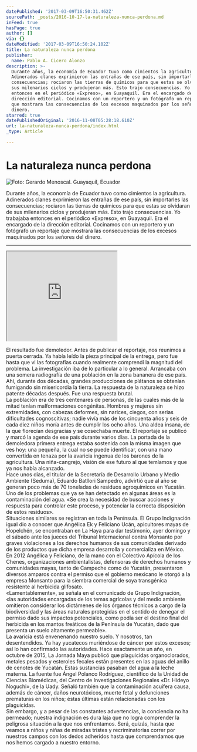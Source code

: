 ```yaml
---
datePublished: '2017-03-09T16:50:31.462Z'
sourcePath: _posts/2016-10-17-la-naturaleza-nunca-perdona.md
inFeed: true
hasPage: true
author: []
via: {}
dateModified: '2017-03-09T16:50:24.102Z'
title: La naturaleza nunca perdona
publisher:
  name: Pablo A. Cicero Alonzo
description: >-
  Durante años, la economía de Ecuador tuvo como cimientos la agricultura.
  Adinerados clanes exprimieron las entrañas de ese país, sin importarles las
  consecuencias; rociaron las tierras de químicos para que estas se olvidaran de
  sus milenarios ciclos y produjeran más. Esto trajo consecuencias. Yo trabajaba
  entonces en el periódico «Expreso», en Guayaquil. Era el encargado de la
  dirección editorial. Cocinamos con un reportero y un fotógrafo un reportaje
  que mostrara las consecuencias de los excesos maquinados por los señores del
  dinero.
starred: true
datePublishedOriginal: '2016-11-08T05:28:18.610Z'
url: la-naturaleza-nunca-perdona/index.html
_type: Article

---
```

# La naturaleza nunca perdona
![Foto: Gerardo Menoscal. Guayaquil, Ecuador](https://the-grid-user-content.s3-us-west-2.amazonaws.com/c2101fa4-7d64-4d58-929d-2c0d96f92cef.png)

Durante años, la economía de Ecuador tuvo como cimientos la agricultura. Adinerados clanes exprimieron las entrañas de ese país, sin importarles las consecuencias; rociaron las tierras de químicos para que estas se olvidaran de sus milenarios ciclos y produjeran más. Esto trajo consecuencias. Yo trabajaba entonces en el periódico «Expreso», en Guayaquil. Era el encargado de la dirección editorial. Cocinamos con un reportero y un fotógrafo un reportaje que mostrara las consecuencias de los excesos maquinados por los señores del dinero.

---

<iframe src="https://the-grid.github.io/ed-userhtml/?g=eJx9UsGK2zAQvecrhMpubIildntZaitlU1oolD31VkoYS-NEiS0ZSU6aLf33HTsuu70UDJrRPL2Z98aVsSdmjeJNXQTvE19Xkq7WiyrqYPu0zprB6WS9y8yKxRVhc_Z7wdgJAjtQ3hwiU8yIHabPLXboUtxcvsPuETrMYv7j7c-S0LZh2WvM5vLVZESVs4BpCG7EzEQ6ICScccRQUkFYQzVrrjARg6aUS6m9c6iTaEBj7f1ROEwS4_bbg4zmKA7xza-m7lr17vaEIZIIdboT93ykoblFD4F6PHqDwrqIIW2w8QGzWVdeLv5kxuthnGTFlldHlhT97VccIvVZ5nlZydmvRTU6qluIcTI17qlJUQ8peceZgQTFPmCj-D6lPn6QMu1xF6wRYGW4h062UDggT6DFJwrJfSh6DMY7mN-3cPFDUvxKutV-cGkuRfuEiscO2na-6XxtWyxsE2ghiqcwIO0YXk04WVSQF5FgO0cGcJYg0LIU39YtuCNn_458Pp9fLNe-k5PIMB-i3_cfBzWBb94_3Nx9oe9FJSWjTjr-o_QWur6kNSuytw84DcfXn3xHUbKhkjD_p89VHvFN" height="244" style=""></iframe>

El resultado fue demoledor. Antes de publicar el reportaje, nos reunimos a puerta cerrada. Ya había leído la pieza principal de la entrega, pero fue hasta que vi las fotografías cuando realmente comprendí la magnitud del problema. La investigación iba de lo particular a lo general. Arrancaba con una somera radiografía de una población en la zona bananera de ese país. Ahí, durante dos décadas, grandes producciones de plátanos se obtenían fumigando sin misericordia la tierra. La respuesta de la naturaleza se hizo patente décadas después. Fue una respuesta brutal.   
La población era de tres centenares de personas, de las cuales más de la mitad tenían malformaciones congénitas. Hombres y mujeres sin extremidades, con cabezas deformes, sin narices, ciegos, con serias dificultades cognoscitivas; nadie vivía más de los cincuenta años y seis de cada diez niños moría antes de cumplir los ocho años. Una aldea insana, de la que florecían desgracias y se cosechaba muerte. El reportaje se publicó y marcó la agenda de ese país durante varios días. La portada de la demoledora primera entrega estaba sostenida con la misma imagen que ves hoy: una pequeña, la cual no se puede identificar, con una mano convertida en tenaza por la avaricia ingenua de los barones de la agricultura. Una niña-cangrejo, visión de ese futuro al que temíamos y que ya nos había alcanzado.   
Hace unos días, el titular de la Secretaría de Desarrollo Urbano y Medio Ambiente (Seduma), Eduardo Batllori Sampedro, advirtió que al año se generan poco más de 70 toneladas de residuos agroquímicos en Yucatán. Uno de los problemas que ya se han detectado en algunas áreas es la contaminación del agua. «Se crea la necesidad de buscar acciones y respuesta para controlar este proceso, y potenciar la correcta disposición de estos residuos».  
Situaciones similares se registran en toda la Península. El Grupo Indignación igual dio a conocer que Angélica Ek y Feliciano Ucán, apicultores mayas de Hopelchén, se encontraban en La Haya para dar testimonio, ayer domingo y el sábado ante los jueces del Tribunal Internacional contra Monsanto por graves violaciones a los derechos humanos de sus comunidades derivado de los productos que dicha empresa desarrolla y comercializa en México.   
En 2012 Angélica y Feliciano, de la mano con el Colectivo Apícola de los Chenes, organizaciones ambientalistas, defensoras de derechos humanos y comunidades mayas, tanto de Campeche como de Yucatán, presentaron diversos amparos contra el permiso que el gobierno mexicano le otorgó a la empresa Monsanto para la siembra comercial de soya transgénica resistente al herbicida glifosato.  
«Lamentablemente», se señala en el comunicado de Grupo Indignación, «las autoridades encargadas de los temas agrícolas y del medio ambiente omitieron considerar los dictámenes de los órganos técnicos a cargo de la biodiversidad y las áreas naturales protegidas en el sentido de denegar el permiso dado sus impactos potenciales, como podía ser el destino final del herbicida en los mantos freáticos de la Península de Yucatán, dado que presenta un suelo altamente permeable».   
La avaricia está envenenando nuestro suelo. Y nosotros, tan desentendidos. Ya hay yucatecos muriéndose de cáncer por estos excesos; así lo han confirmado las autoridades. Hace exactamente un año, en octubre de 2015, La Jornada Maya publicó que plaguicidas organoclorados, metales pesados y esteroles fecales están presentes en las aguas del anillo de cenotes de Yucatán. Estas sustancias pasaban del agua a la leche materna. La fuente fue Ángel Polanco Rodríguez, científico de la Unidad de Ciencias Biomédicas, del Centro de Investigaciones Regionales «Dr. Hideyo Noguchi», de la Uady. Señaló también que la contaminación acuífera causa, además de cáncer, daños neurotóxicos, muerte fetal y defunciones prematuras en los niños; éstas últimas están relacionadas con los plaguicidas.  
Sin embargo, y a pesar de las constantes advertencias, la conciencia no ha permeado; nuestra indignación es dura laja que no logra comprender la peligrosa situación a la que nos enfrentamos. Será, quizás, hasta que veamos a niños y niñas de miradas tristes y recriminatorias correr por nuestros campos con los dedos adheridos hasta que comprendamos que nos hemos cargado a nuestro entorno.